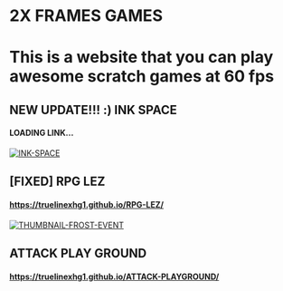 # 2X FRAMES GAMES
# **This is a website that you can play awesome scratch games at 60 fps**

## **NEW UPDATE!!! :) INK SPACE**
#### **LOADING LINK...**
<a href="https://ibb.co/3RCY453"><img src="https://i.ibb.co/3RCY453/INK-SPACE.png" alt="INK-SPACE" border="0"></a>

## **[FIXED] RPG LEZ**
#### **https://truelinexhg1.github.io/RPG-LEZ/**
<a href="https://ibb.co/37PZy47"><img src="https://i.ibb.co/37PZy47/THUMBNAIL-FROST-EVENT.png" alt="THUMBNAIL-FROST-EVENT" border="0"></a>

## **ATTACK PLAY GROUND**
#### **https://truelinexhg1.github.io/ATTACK-PLAYGROUND/**


